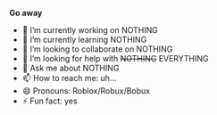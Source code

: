 **Go away**

- 🔭 I’m currently working on NOTHING
- 🌱 I’m currently learning NOTHING
- 👯 I’m looking to collaborate on NOTHING
- 🤔 I’m looking for help with ~~NOTHING~~ EVERYTHING
- 💬 Ask me about NOTHING
- 📫 How to reach me: uh...
- 😄 Pronouns: Roblox/Robux/Bobux
- ⚡ Fun fact: yes
